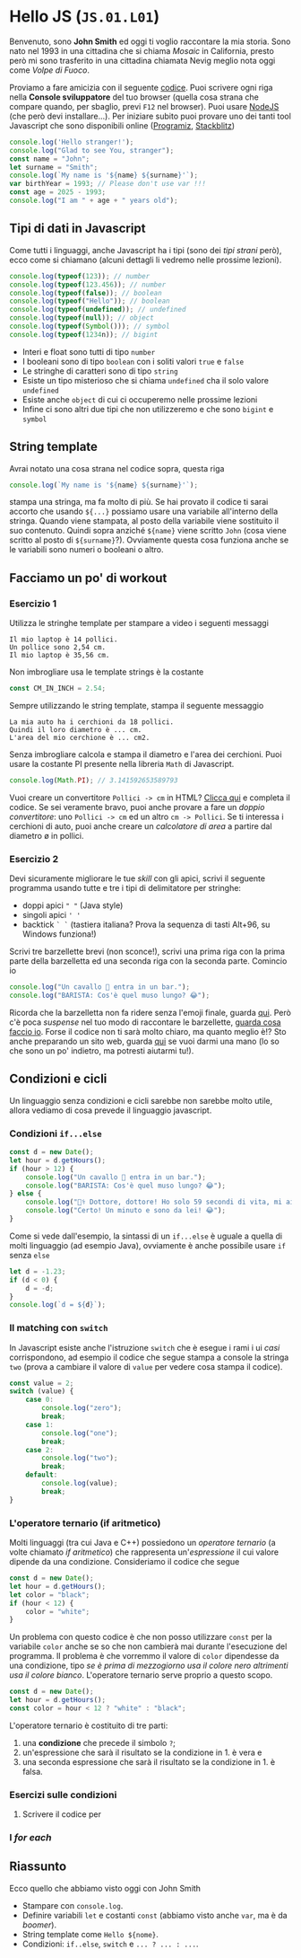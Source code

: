 # Hello JS (`JS.01.L01`)

Benvenuto, sono **John Smith** ed oggi ti voglio raccontare la mia storia. Sono nato nel 1993 in una cittadina che si chiama *Mosaic* in California, presto però mi sono trasferito in una cittadina chiamata Nevig meglio nota oggi come *Volpe di Fuoco*.

Proviamo a fare amicizia con il seguente [codice](./src/hello_js.js). Puoi scrivere ogni riga nella **Console sviluppatore** del tuo browser (quella cosa strana che compare quando, per sbaglio, previ `F12` nel browser). Puoi usare [NodeJS](https://nodejs.org/) (che però devi installare...). Per iniziare subito puoi provare uno dei tanti tool Javascript che sono disponibili online ([Programiz](https://www.programiz.com/javascript/online-compiler/), [Stackblitz](https://stackblitz.com/))

```js
console.log('Hello stranger!');
console.log("Glad to see You, stranger");
const name = "John";
let surname = "Smith";
console.log(`My name is '${name} ${surname}'`);
var birthYear = 1993; // Please don't use var !!!
const age = 2025 - 1993; 
console.log("I am " + age + " years old");
```

## Tipi di dati in Javascript
Come tutti i linguaggi, anche Javascript ha i tipi (sono dei *tipi strani* però), ecco come si chiamano (alcuni dettagli li vedremo nelle prossime lezioni).

```js
console.log(typeof(123)); // number
console.log(typeof(123.456)); // number
console.log(typeof(false)); // boolean
console.log(typeof("Hello")); // boolean
console.log(typeof(undefined)); // undefined
console.log(typeof(null)); // object
console.log(typeof(Symbol())); // symbol
console.log(typeof(1234n)); // bigint
```

- Interi e float sono tutti di tipo `number`
- I booleani sono di tipo `boolean` con i soliti valori `true` e `false`
- Le stringhe di caratteri sono di tipo `string`
- Esiste un tipo misterioso che si chiama `undefined` cha il solo valore `undefined`
- Esiste anche `object` di cui ci occuperemo nelle prossime lezioni
- Infine ci sono altri due tipi che non utilizzeremo e che sono `bigint` e `symbol`

## String template
Avrai notato una cosa strana nel codice sopra, questa riga
```js
console.log(`My name is '${name} ${surname}'`);
```
stampa una stringa, ma fa molto di più. Se hai provato il codice ti sarai accorto che usando `${...}` possiamo usare una variabile all'interno della stringa. Quando viene stampata, al posto della variabile viene sostituito il suo contenuto. Quindi sopra anziché `${name}` viene scritto `John` (cosa viene scritto al posto di `${surname}`?). Ovviamente questa cosa funziona anche se le variabili sono numeri o booleani o altro.



## Facciamo un po' di workout

### Esercizio 1
Utilizza le stringhe template per stampare a video i seguenti messaggi
```
Il mio laptop è 14 pollici.
Un pollice sono 2,54 cm.
Il mio laptop è 35,56 cm.
```
Non imbrogliare usa le template strings è la costante
```js
const CM_IN_INCH = 2.54;
```

Sempre utilizzando le string template, stampa il seguente messaggio
```
La mia auto ha i cerchioni da 18 pollici.
Quindi il loro diametro è ... cm.
L'area del mio cerchione è ... cm2.
```
Senza imbrogliare calcola e stampa il diametro e l'area dei cerchioni. Puoi usare la costante PI presente nella libreria `Math` di Javascript.
```js
console.log(Math.PI); // 3.141592653589793
```

Vuoi creare un convertitore `Pollici -> cm` in HTML? [Clicca qui](./src/inch_to_cm.html) e completa il codice. Se sei veramente bravo, puoi anche provare a fare un *doppio convertitore*: uno `Pollici -> cm` ed un altro `cm -> Pollici`. Se ti interessa i cerchioni di auto, puoi anche creare un *calcolatore di area* a partire dal diametro ø in pollici. 


### Esercizio 2 
Devi sicuramente migliorare le tue *skill* con gli apici, scrivi il seguente programma usando tutte e tre i tipi di delimitatore per stringhe:
- doppi apici `" "` (Java style)
- singoli apici `' '`
- backtick `` ` ` `` (tastiera italiana? Prova la sequenza di tasti Alt+96, su Windows funziona!)

Scrivi tre barzellette brevi (non sconce!), scrivi una prima riga con la prima parte della barzelletta ed una seconda riga con la seconda parte. Comincio io

```js
console.log("Un cavallo 🐎 entra in un bar.");
console.log("BARISTA: Cos'è quel muso lungo? 😂");
```

Ricorda che la barzelletta non fa ridere senza l'emoji finale, guarda [qui](https://www.compart.com/en/unicode/block/U+1F600). Però c'è poca *suspense* nel tuo modo di raccontare le barzellette, [guarda cosa faccio io](./src/timeout.js). Forse il codice non ti sarà molto chiaro, ma quanto meglio è!? Sto anche preparando un sito web, guarda [qui](./src/barzellette.html) se vuoi darmi una mano (lo so che sono un po' indietro, ma potresti aiutarmi tu!).

## Condizioni e cicli

Un linguaggio senza condizioni e cicli sarebbe non sarebbe molto utile, allora vediamo di cosa prevede il linguaggio javascript. 

### Condizioni `if...else`

```js
const d = new Date();
let hour = d.getHours();
if (hour > 12) {
    console.log("Un cavallo 🐎 entra in un bar.");
    console.log("BARISTA: Cos'è quel muso lungo? 😂");
} else {
    console.log("👩‍⚕️ Dottore, dottore! Ho solo 59 secondi di vita, mi aiuti!");
    console.log("Certo! Un minuto e sono da lei! 😂");
}
```

Come si vede dall'esempio, la sintassi di un `if...else` è uguale a quella di molti linguaggio (ad esempio Java), ovviamente è anche possibile usare `if` senza `else`

```js
let d = -1.23;
if (d < 0) {
    d = -d;
}
console.log(`d = ${d}`);
```

### Il matching con `switch`

In Javascript esiste anche l'istruzione `switch` che è esegue i rami i ui *casi* corrispondono, ad esempio il codice che segue stampa a console la stringa `two` (prova a cambiare il valore di `value` per vedere cosa stampa il codice).

```js
const value = 2;
switch (value) {
    case 0:
        console.log("zero");
        break;
    case 1:
        console.log("one");
        break;
    case 2:
        console.log("two");
        break;
    default:
        console.log(value);
        break;
}
```

### L'operatore ternario (if aritmetico)
Molti linguaggi (tra cui Java e C++) possiedono un *operatore ternario* (a volte chiamato *if aritmetico*) che rappresenta un'*espressione* il cui valore dipende da una condizione. Consideriamo il codice che segue

```js
const d = new Date();
let hour = d.getHours();
let color = "black"; 
if (hour < 12) {
    color = "white";
}
```

Un problema con questo codice è che non posso utilizzare `const` per la variabile `color` anche se so che non cambierà mai durante l'esecuzione del programma. Il problema è che vorremmo il valore di `color` dipendesse da una condizione, tipo *se è prima di mezzogiorno usa il colore nero altrimenti usa il colore bianco*. L'operatore ternario serve proprio a questo scopo.

```js
const d = new Date();
let hour = d.getHours();
const color = hour < 12 ? "white" : "black";
```

L'operatore ternario è costituito di tre parti:
1. una **condizione** che precede il simbolo `?`;
2. un'espressione che sarà il risultato se la condizione in 1. è vera e
3. una seconda espressione che sarà il risultato se la condizione in 1. è falsa.

### Esercizi sulle condizioni

1. Scrivere il codice per 


### I *for each*

## Riassunto
Ecco quello che abbiamo visto oggi con John Smith
- Stampare con `console.log`.
- Definire variabili `let` e costanti `const` (abbiamo visto anche `var`, ma è da *boomer*).
- String template come `Hello ${nome}`.
- Condizioni: `if..else`, `switch` e `... ? ... : ...`.


